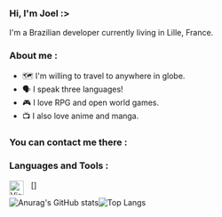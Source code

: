 ### Hi, I'm Joel :>

I'm a Brazilian developer currently living in Lille, France. 

### About me :
- 🗺️ I'm willing to travel to anywhere in globe.
- 🗣️ I speak three languages!
- 🎮 I love RPG and open world games.
- 📺 I also love anime and manga.

### You can contact me there :


### Languages and Tools :
[<img align="left" alt="Visual Studio Code" width="26px" src="https://cdn.jsdelivr.net/gh/devicons/devicon/icons/vscode/vscode-original.svg" style="padding-right:10px;" />]

![Anurag's GitHub stats](https://github-readme-stats.vercel.app/api?username=joelkalil&show_icons=true&theme=radical)![Top Langs](https://github-readme-stats.vercel.app/api/top-langs/?username=anuraghazra&layout=compact&theme=radical)
